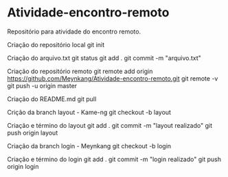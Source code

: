 # Atividade-encontro-remoto
Repositório para atividade do encontro remoto.

Criação do repositório local
git init

Criação do arquivo.txt
git status
git add .
git commit -m "arquivo.txt"

Criação do repositório remoto
git remote add origin https://github.com/Meynkang/Atividade-encontro-remoto.git
git remote -v
git push -u origin master

Criação do README.md
git pull

Crição da branch layout - Kame-ng
git checkout -b layout

Criação e término do layout 
git add .
git commit -m "layout realizado"
git push origin layout

Criação da branch login - Meynkang
git checkout -b login

Criação e término do login 
git add .
git commit -m "login realizado"
git push origin login


